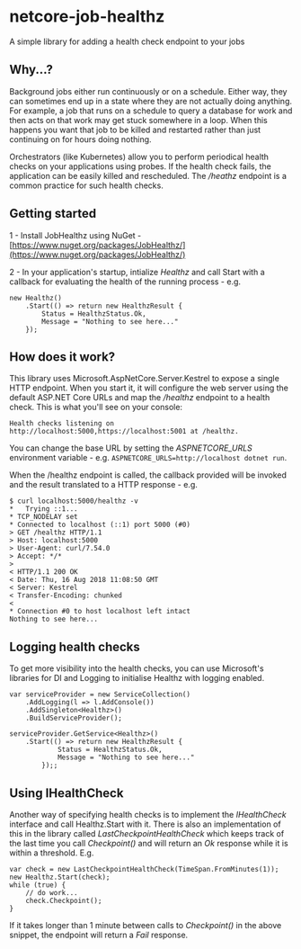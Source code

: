 # netcore-job-healthz

A simple library for adding a health check endpoint to your jobs

## Why...?

Background jobs either run continuously or on a schedule. Either way, they can sometimes end up in a state where they are not actually doing anything. For example, a job that runs on a schedule to query a database for work and then acts on that work may get stuck somewhere in a loop. When this happens you want that job to be killed and restarted rather than just continuing on for hours doing nothing.

Orchestrators (like Kubernetes) allow you to perform periodical health checks on your applications using probes. If the health check fails, the application can be easily killed and rescheduled. The */heathz* endpoint is a common practice for such health checks.

## Getting started

1 - Install JobHealthz using NuGet - [https://www.nuget.org/packages/JobHealthz/](https://www.nuget.org/packages/JobHealthz/)

2 - In your application's startup, intialize *Healthz* and call Start with a callback for evaluating the health of the running process - e.g.

    new Healthz()
        .Start(() => return new HealthzResult {
            Status = HealthzStatus.Ok,
            Message = "Nothing to see here..."
        });


## How does it work?

This library uses Microsoft.AspNetCore.Server.Kestrel to expose a single HTTP endpoint. When you start it, it will configure the web server using the default ASP.NET Core URLs and map the */healthz* endpoint to a health check. This is what you'll see on your console:

    Health checks listening on http://localhost:5000,https://localhost:5001 at /healthz.

You can change the base URL by setting the *ASPNETCORE_URLS* environment variable - e.g. `ASPNETCORE_URLS=http://localhost dotnet run`.

When the /healthz endpoint is called, the callback provided will be invoked and the result translated to a HTTP response - e.g.

    $ curl localhost:5000/healthz -v
    *   Trying ::1...
    * TCP_NODELAY set
    * Connected to localhost (::1) port 5000 (#0)
    > GET /healthz HTTP/1.1
    > Host: localhost:5000
    > User-Agent: curl/7.54.0
    > Accept: */*
    >
    < HTTP/1.1 200 OK
    < Date: Thu, 16 Aug 2018 11:08:50 GMT
    < Server: Kestrel
    < Transfer-Encoding: chunked
    <
    * Connection #0 to host localhost left intact
    Nothing to see here...

## Logging health checks

To get more visibility into the health checks, you can use Microsoft's libraries for DI and Logging to initialise Healthz with logging enabled.

    var serviceProvider = new ServiceCollection()
        .AddLogging(l => l.AddConsole())
        .AddSingleton<Healthz>()
        .BuildServiceProvider();

    serviceProvider.GetService<Healthz>()
        .Start(() => return new HealthzResult {
                Status = HealthzStatus.Ok,
                Message = "Nothing to see here..."
            });;

## Using IHealthCheck

Another way of specifying health checks is to implement the *IHealthCheck* interface and call Healthz.Start with it. There is also an implementation of this in the library called *LastCheckpointHealthCheck* which keeps track of the last time you call *Checkpoint()* and will return an *Ok* response while it is within a threshold. E.g.

    var check = new LastCheckpointHealthCheck(TimeSpan.FromMinutes(1));
    new Healthz.Start(check);
    while (true) {
        // do work...
        check.Checkpoint();
    }

If it takes longer than 1 minute between calls to *Checkpoint()* in the above snippet, the endpoint will return a *Fail* response.
